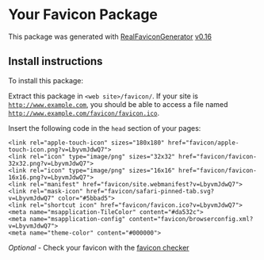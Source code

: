 # Your Favicon Package

This package was generated with [RealFaviconGenerator](https://realfavicongenerator.net/) [v0.16](https://realfavicongenerator.net/change_log#v0.16)

## Install instructions

To install this package:

Extract this package in <code>&lt;web site&gt;/favicon/</code>. If your site is <code>http://www.example.com</code>, you should be able to access a file named <code>http://www.example.com/favicon/favicon.ico</code>.

Insert the following code in the `head` section of your pages:

    <link rel="apple-touch-icon" sizes="180x180" href="favicon/apple-touch-icon.png?v=LbyvmJdwQ7">
    <link rel="icon" type="image/png" sizes="32x32" href="favicon/favicon-32x32.png?v=LbyvmJdwQ7">
    <link rel="icon" type="image/png" sizes="16x16" href="favicon/favicon-16x16.png?v=LbyvmJdwQ7">
    <link rel="manifest" href="favicon/site.webmanifest?v=LbyvmJdwQ7">
    <link rel="mask-icon" href="favicon/safari-pinned-tab.svg?v=LbyvmJdwQ7" color="#5bbad5">
    <link rel="shortcut icon" href="favicon/favicon.ico?v=LbyvmJdwQ7">
    <meta name="msapplication-TileColor" content="#da532c">
    <meta name="msapplication-config" content="favicon/browserconfig.xml?v=LbyvmJdwQ7">
    <meta name="theme-color" content="#000000">

*Optional* - Check your favicon with the [favicon checker](https://realfavicongenerator.net/favicon_checker)